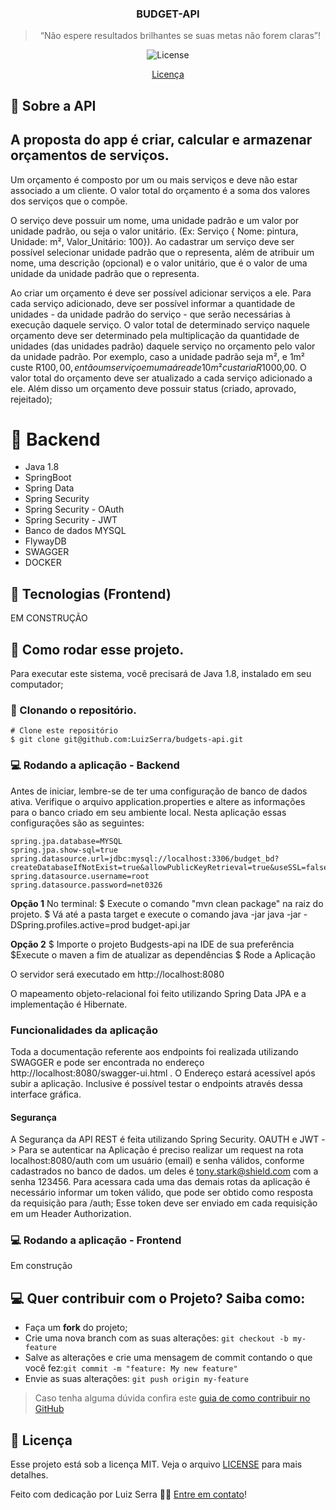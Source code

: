 
<h3 align="center">
  BUDGET-API
</h3>

<blockquote align="center">“Não espere resultados brilhantes se suas metas não forem claras”!</blockquote>

<p align="center">
  <img alt="License" src="https://img.shields.io/badge/license-MIT-%2304D361">
</p>

<p align="center">
  <a href="#memo-licença">Licença</a>
</p>

## :rocket: Sobre a API
## A proposta do app é criar, calcular e armazenar orçamentos de serviços.

Um orçamento é composto por um ou mais serviços e deve não estar associado a um cliente. O valor total do orçamento é a soma dos valores dos serviços que o compõe.

O serviço deve possuir um nome, uma unidade padrão e um valor por unidade padrão, ou seja o valor unitário. (Ex: Serviço { Nome: pintura, Unidade: m², Valor_Unitário: 100}). Ao cadastrar um serviço deve ser possível selecionar unidade padrão que o representa, além de atribuir um nome, uma descrição (opcional) e o valor unitário, que é o valor de uma unidade da unidade padrão que o representa.

Ao criar um orçamento é deve ser possível adicionar serviços a ele. Para cada serviço adicionado, deve ser possível informar a quantidade de unidades - da unidade padrão do serviço - que serão necessárias à execução daquele serviço. O valor total de determinado serviço naquele orçamento deve ser determinado pela multiplicação da quantidade de unidades (das unidades padrão) daquele serviço no orçamento pelo valor da unidade padrão. Por exemplo, caso a unidade padrão seja m², e 1m² custe R$100,00, então um serviço em uma área de 10m² custaria R$1000,00. O valor total do orçamento deve ser atualizado a cada serviço adicionado a ele. Além disso um orçamento deve possuir status (criado, aprovado, rejeitado);

# :hammer:  Backend

- Java 1.8
- SpringBoot
- Spring Data
- Spring Security
- Spring Security - OAuth
- Spring Security - JWT
- Banco de dados MYSQL
- FlywayDB
- SWAGGER
- DOCKER

## :hammer: Tecnologias (Frontend)

EM CONSTRUÇÃO
 
## :key: Como rodar esse projeto.

Para executar este sistema, você precisará de  Java 1.8,  instalado em seu computador;

### :sheep: Clonando o repositório.
```
# Clone este repositório
$ git clone git@github.com:LuizSerra/budgets-api.git
```
### :computer: Rodando a aplicação - Backend

Antes de iniciar, lembre-se de ter uma configuração de banco de dados ativa. Verifique o arquivo application.properties e altere as informações para o banco criado em seu ambiente local. Nesta aplicação essas configurações são as seguintes:
```
spring.jpa.database=MYSQL
spring.jpa.show-sql=true
spring.datasource.url=jdbc:mysql://localhost:3306/budget_bd?createDatabaseIfNotExist=true&allowPublicKeyRetrieval=true&useSSL=false
spring.datasource.username=root
spring.datasource.password=net0326
```

**Opção 1**
No terminal:
$ Execute o comando "mvn clean package" na raiz do projeto.
$ Vá até a pasta target e execute o comando java -jar java -jar -DSpring.profiles.active=prod budget-api.jar


**Opção 2**
$ Importe o projeto Budgests-api na IDE de sua preferência
$Execute o maven a fim de atualizar as dependências
$ Rode a Aplicação

O servidor será executado em http://localhost:8080

 O mapeamento objeto-relacional foi feito utilizando Spring Data JPA e a implementação é Hibernate.

### Funcionalidades da aplicação

Toda a documentação referente aos endpoints foi realizada utilizando SWAGGER e pode ser encontrada no endereço http://localhost:8080/swagger-ui.html . O Endereço estará acessível após subir a aplicação. Inclusive é possível testar o endpoints através dessa interface gráfica.

#### Segurança

A Segurança da API REST é feita utilizando Spring Security.
OAUTH e JWT -> Para se autenticar na Aplicação é preciso realizar um request na rota localhost:8080/auth com um usuário (email) e senha válidos, conforme cadastrados no banco de dados. um deles é tony.stark@shield.com com a senha 123456.
Para acessara cada uma das demais rotas da aplicação é necessário informar um token válido, que pode ser obtido como resposta da requisição para /auth;
 Esse token deve ser enviado em cada requisição em um Header Authorization.

### :computer: Rodando a aplicação - Frontend

Em construção

## :computer: Quer contribuir com o Projeto? Saiba como:

-   Faça um  **fork**  do projeto;
-   Crie uma nova branch com as suas alterações:  `git checkout -b my-feature`
-   Salve as alterações e crie uma mensagem de commit contando o que você fez:`git commit -m "feature: My new feature"`
-   Envie as suas alterações:  `git push origin my-feature`

> Caso tenha alguma dúvida confira este [guia de como contribuir no GitHub](https://github.com/firstcontributions/first-contributions)


## :memo: Licença

Esse projeto está sob a licença MIT. Veja o arquivo [LICENSE](LICENSE) para mais detalhes.

Feito com dedicação por Luiz Serra 👋🏽 [Entre em contato](https://www.linkedin.com/in/luizserra)!
